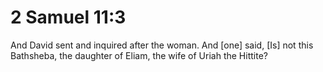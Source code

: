 # 2 Samuel 11:3

And David sent and inquired after the woman. And [one] said, [Is] not this Bathsheba, the daughter of Eliam, the wife of Uriah the Hittite?